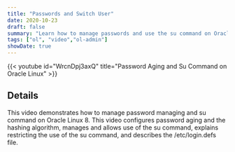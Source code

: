 ```yaml
---
title: "Passwords and Switch User"
date: 2020-10-23
draft: false
summary: "Learn how to manage passwords and use the su command on Oracle Linux."
tags: ["ol", "video","ol-admin"]
showDate: true
---
```


{{< youtube id="WrcnDpj3axQ" title="Password Aging and Su Command on Oracle Linux" >}}

## Details

This video demonstrates how to manage password managing and su command on Oracle Linux 8. This video configures password aging and the hashing algorithm, manages and allows use of the su command, explains restricting the use of the su command, and describes the /etc/login.defs file.
